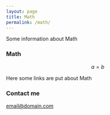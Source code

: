 ```yaml
---
layout: page
title: Math
permalink: /math/
---
```


Some information about Math

### Math ###

$$ a = b $$ 

Here some links are put about Math 

### Contact me ###

[email@domain.com](mailto:email@domain.com)
